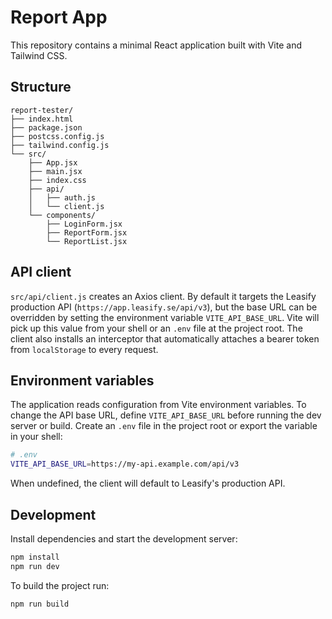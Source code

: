# Report App

This repository contains a minimal React application built with Vite and Tailwind CSS.

## Structure

```
report-tester/
├── index.html
├── package.json
├── postcss.config.js
├── tailwind.config.js
└── src/
    ├── App.jsx
    ├── main.jsx
    ├── index.css
    ├── api/
    │   ├── auth.js
    │   └── client.js
    └── components/
        ├── LoginForm.jsx
        ├── ReportForm.jsx
        └── ReportList.jsx
```

## API client

`src/api/client.js` creates an Axios client. By default it targets the Leasify
production API (`https://app.leasify.se/api/v3`), but the base URL can be
overridden by setting the environment variable `VITE_API_BASE_URL`. Vite will
pick up this value from your shell or an `.env` file at the project root. The
client also installs an interceptor that automatically attaches a bearer token
from `localStorage` to every request.

## Environment variables

The application reads configuration from Vite environment variables. To change
the API base URL, define `VITE_API_BASE_URL` before running the dev server or
build. Create an `.env` file in the project root or export the variable in your
shell:

```bash
# .env
VITE_API_BASE_URL=https://my-api.example.com/api/v3
```

When undefined, the client will default to Leasify's production API.

## Development

Install dependencies and start the development server:

```bash
npm install
npm run dev
```

To build the project run:

```bash
npm run build
```
